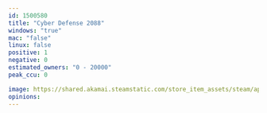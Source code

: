 ```yaml
---
id: 1500580
title: "Cyber Defense 2088"
windows: "true"
mac: "false"
linux: false
positive: 1
negative: 0
estimated_owners: "0 - 20000"
peak_ccu: 0

image: https://shared.akamai.steamstatic.com/store_item_assets/steam/apps/1500580/header.jpg?t=1625871626
opinions:
---
```

